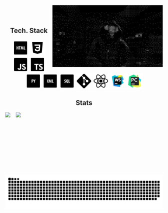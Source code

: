 <div>
  <img width="70%" align="right" loop=infinite src="https://github.com/centralvii/404/blob/main/1582539616_Fa1N.gif?raw=true" alt="img" />
</div>

###
<br>
<h2 align="center">Tech. Stack</h2>

<div align="center">
  <code><img title="HTML" height="50" src="icons/icons8-html-50.png"></code>
  <code><img title="HTML" height="50" src="icons/icons8-css3-50.png"></code>
  <code><img title="JS" height="50" src="icons/icons8-javascript-50.png"></code>
  <code><img title="TS" height="50" src="icons/icons8-typescript-50.png"></code>
  <code><img title="PY" height="50" src="icons/icons8-python-50.png"></code>
  <code><img title="XML" height="50" src="icons/icons8-xml-50.png"></code>
  <code><img title="SQL" height="50" src="icons/icons8-sql-50.png"></code>
  <code><img title="GIT" height="50" src="icons/icons8-git-50.png"></code>
  <code><img title="REACT" height="50" src="icons/icons8-react-native-50.png"></code>
  <code><img title="WEBSTORM" height="50" src="icons/icons8-webstorm-48.png"></code>
  <code><img title="PYCHARM" height="50" src="icons/icons8-pycharm-48.png"></code>
</div>

<h2 align="center">Stats</h2>
<p align=center>
  <div align=center>
    <a href="https://github.com/centralvii/github-readme-stats" title="Go to Source">
      <img align="right" width=470 src="https://github-readme-stats.vercel.app/api?username=centralvii&show_icons=true&bg_color=000000&icon_color=ffffff&theme=dark&border_color=61dafb&hide_border=true" />
    </a>
  </div>
  <div align=center>
    <a href="https://github.com/centralvii/github-readme-stats">
      <img height=200 align="left" src="https://github-readme-stats.vercel.app/api/top-langs/?username=centralvii&hide=c%23,powershell,Mathematica,Ruby,Objective-C,Objective-C%2b%2b,Cuda&title_color=ffffff&text_color=ffffff&icon_color=61dafb&bg_color=000000&theme=dark&langs_count=8&layout=compact&border_color=61dafb&hide_border=true&size_weight=0.5&count_weight=0.5" />
    </a>
  </div>
</p>

<p align="center" >
    <img loop=infinite src="icons/github-user-contribution.svg" alt="svg" />
</p>
